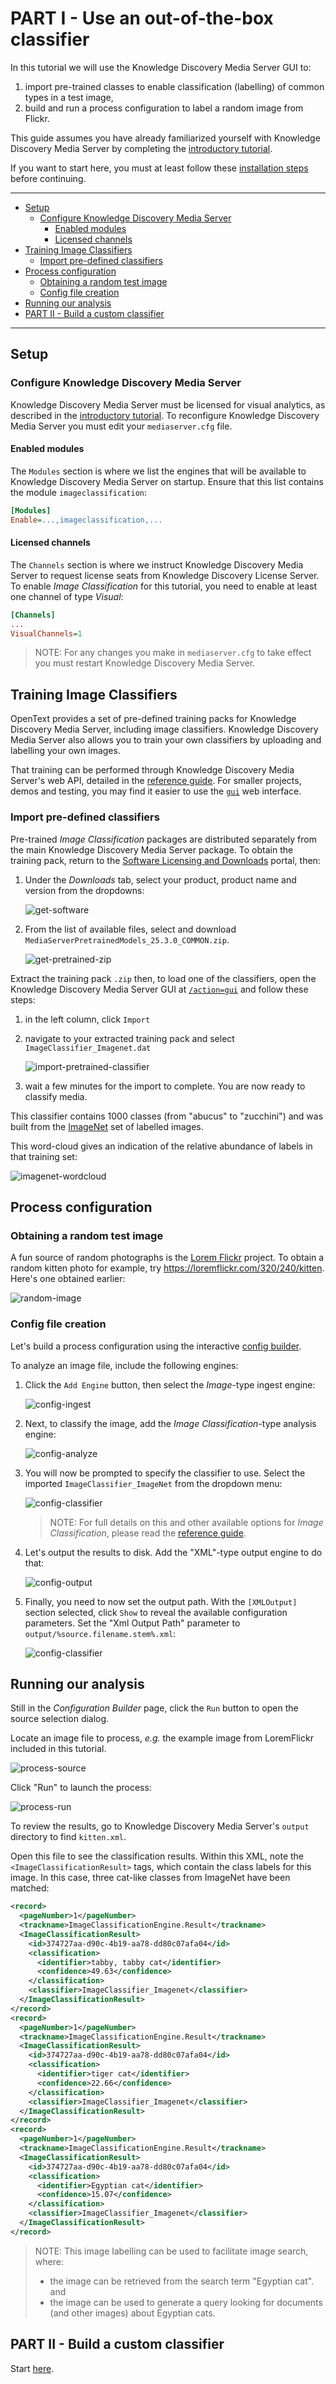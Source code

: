 # PART I - Use an out-of-the-box classifier

In this tutorial we will use the Knowledge Discovery Media Server GUI to:

1. import pre-trained classes to enable classification (labelling) of common types in a test image,
1. build and run a process configuration to label a random image from Flickr.

This guide assumes you have already familiarized yourself with Knowledge Discovery Media Server by completing the [introductory tutorial](../../README.md#introduction).

If you want to start here, you must at least follow these [installation steps](../../setup/SETUP.md) before continuing.

---

- [Setup](#setup)
  - [Configure Knowledge Discovery Media Server](#configure-knowledge-discovery-media-server)
    - [Enabled modules](#enabled-modules)
    - [Licensed channels](#licensed-channels)
- [Training Image Classifiers](#training-image-classifiers)
  - [Import pre-defined classifiers](#import-pre-defined-classifiers)
- [Process configuration](#process-configuration)
  - [Obtaining a random test image](#obtaining-a-random-test-image)
  - [Config file creation](#config-file-creation)
- [Running our analysis](#running-our-analysis)
- [PART II - Build a custom classifier](#part-ii---build-a-custom-classifier)

---

## Setup

### Configure Knowledge Discovery Media Server

Knowledge Discovery Media Server must be licensed for visual analytics, as described in the [introductory tutorial](../../introduction/PART_I.md#enabling-analytics).  To reconfigure Knowledge Discovery Media Server you must edit your `mediaserver.cfg` file.

#### Enabled modules

The `Modules` section is where we list the engines that will be available to Knowledge Discovery Media Server on startup.  Ensure that this list contains the module `imageclassification`:

```ini
[Modules]
Enable=...,imageclassification,...
```

#### Licensed channels

The `Channels` section is where we instruct Knowledge Discovery Media Server to request license seats from Knowledge Discovery License Server.  To enable *Image Classification* for this tutorial, you need to enable at least one channel of type *Visual*:

```ini
[Channels]
...
VisualChannels=1
```

> NOTE: For any changes you make in `mediaserver.cfg` to take effect you must restart Knowledge Discovery Media Server.

## Training Image Classifiers

OpenText provides a set of pre-defined training packs for Knowledge Discovery Media Server, including image classifiers. Knowledge Discovery Media Server also allows you to train your own classifiers by uploading and labelling your own images.

That training can be performed through Knowledge Discovery Media Server's web API, detailed in the [reference guide](https://www.microfocus.com/documentation/idol/knowledge-discovery-25.3/MediaServer_25.3_Documentation/Help/index.html#Actions/Training/_ImageClassification.htm).  For smaller projects, demos and testing, you may find it easier to use the [`gui`](http://localhost:14000/a=gui) web interface.

### Import pre-defined classifiers

Pre-trained *Image Classification* packages are distributed separately from the main Knowledge Discovery Media Server package.  To obtain the training pack, return to the [Software Licensing and Downloads](https://sld.microfocus.com/mysoftware/index) portal, then:

1. Under the *Downloads* tab, select your product, product name and version from the dropdowns:

    ![get-software](../../setup/figs/get-software.png)

1. From the list of available files, select and download `MediaServerPretrainedModels_25.3.0_COMMON.zip`.

    ![get-pretrained-zip](../../setup/figs/get-pretrained-zip.png)

Extract the training pack `.zip` then, to load one of the classifiers, open the Knowledge Discovery Media Server GUI at [`/action=gui`](http://127.0.0.1:14000/a=gui#/train/imageClass(tool:select)) and follow these steps:

1. in the left column, click `Import`
1. navigate to your extracted training pack and select `ImageClassifier_Imagenet.dat`

    ![import-pretrained-classifier](./figs/import-pretrained-classifier.png)

1. wait a few minutes for the import to complete.  You are now ready to classify media.

This classifier contains 1000 classes (from "abucus" to "zucchini") and was built from the [ImageNet](https://www.image-net.org/index.php) set of labelled images.  

This word-cloud gives an indication of the relative abundance of labels in that training set:

![imagenet-wordcloud](./figs/imagenet-wordcloud.png)

## Process configuration

### Obtaining a random test image

A fun source of random photographs is the [Lorem Flickr](https://loremflickr.com/) project.  To obtain a random kitten photo for example, try <https://loremflickr.com/320/240/kitten>.  Here's one obtained earlier:

![random-image](./kitten.jpg)

### Config file creation

Let's build a process configuration using the interactive [config builder](http://localhost:14000/a=gui#/process).

To analyze an image file, include the following engines:

1. Click the `Add Engine` button, then select the *Image*-type ingest engine:

    ![config-ingest](./figs/config-ingest.png)

1. Next, to classify the image, add the *Image Classification*-type analysis engine:

    ![config-analyze](./figs/config-analyze.png)

1. You will now be prompted to specify the classifier to use.  Select the imported `ImageClassifier_ImageNet` from the dropdown menu:

    ![config-classifier](./figs/config-classifier.png)

    > NOTE: For full details on this and other available options for *Image Classification*, please read the [reference guide](https://www.microfocus.com/documentation/idol/knowledge-discovery-25.3/MediaServer_25.3_Documentation/Help/index.html#Configuration/Analysis/ImageClass/_ImageClassification.htm).

1. Let's output the results to disk.  Add the "XML"-type output engine to do that:

    ![config-output](./figs/config-output.png)

1. Finally, you need to now set the output path.  With the `[XMLOutput]` section selected, click `Show` to reveal the available configuration parameters.  Set the "Xml Output Path" parameter to `output/%source.filename.stem%.xml`:

    ![config-classifier](./figs/config-output-path.png)

## Running our analysis

Still in the *Configuration Builder* page, click the `Run` button to open the source selection dialog.

Locate an image file to process, *e.g.* the example image from LoremFlickr included in this tutorial.

![process-source](./figs/process-source.png)

Click "Run" to launch the process:

![process-run](./figs/process-run.png)

To review the results, go to Knowledge Discovery Media Server's `output` directory to find `kitten.xml`.

Open this file to see the classification results.  Within this XML, note the `<ImageClassificationResult>` tags, which contain the class labels for this image.  In this case, three cat-like classes from ImageNet have been matched:

```xml
<record>
  <pageNumber>1</pageNumber>
  <trackname>ImageClassificationEngine.Result</trackname>
  <ImageClassificationResult>
    <id>374727aa-d90c-4b19-aa78-dd80c07afa04</id>
    <classification>
      <identifier>tabby, tabby cat</identifier>
      <confidence>49.63</confidence>
    </classification>
    <classifier>ImageClassifier_Imagenet</classifier>
  </ImageClassificationResult>
</record>
<record>
  <pageNumber>1</pageNumber>
  <trackname>ImageClassificationEngine.Result</trackname>
  <ImageClassificationResult>
    <id>374727aa-d90c-4b19-aa78-dd80c07afa04</id>
    <classification>
      <identifier>tiger cat</identifier>
      <confidence>22.66</confidence>
    </classification>
    <classifier>ImageClassifier_Imagenet</classifier>
  </ImageClassificationResult>
</record>
<record>
  <pageNumber>1</pageNumber>
  <trackname>ImageClassificationEngine.Result</trackname>
  <ImageClassificationResult>
    <id>374727aa-d90c-4b19-aa78-dd80c07afa04</id>
    <classification>
      <identifier>Egyptian cat</identifier>
      <confidence>15.07</confidence>
    </classification>
    <classifier>ImageClassifier_Imagenet</classifier>
  </ImageClassificationResult>
</record>
```

> NOTE: This image labelling can be used to facilitate image search, where:
>
> - the image can be retrieved from the search term "Egyptian cat". and
> - the image can be used to generate a query looking for documents (and other images) about Egyptian cats.

## PART II - Build a custom classifier

Start [here](./PART_II.md).

